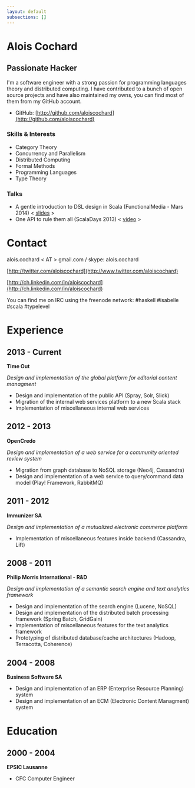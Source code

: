 ```yaml
---
layout: default
subsections: []
---
```


# Alois Cochard

## Passionate Hacker

I'm a software engineer with a strong passion for programming languages theory and distributed computing.
I have contributed to a bunch of open source projects and have also maintained my owns, you can find most of them from my GitHub account.

* GitHub: [http://github.com/aloiscochard](http://github.com/aloiscochard)

### Skills & Interests
* Category Theory
* Concurrency and Parallelism
* Distributed Computing
* Formal Methods
* Programming Languages 
* Type Theory

### Talks
* A gentle introduction to DSL design in Scala (FunctionalMedia - Mars 2014) < [slides](http://prezi.com/3pq-fjwxbatb) >
* One API to rule them all (ScalaDays 2013) < [video](http://www.parleys.com/play/51c0d0ece4b0ed877035680e) >

# Contact

alois.cochard < AT > gmail.com / skype: alois.cochard

[http://twitter.com/aloiscochard](http://www.twitter.com/aloiscochard)

[http://ch.linkedin.com/in/aloiscochard](http://ch.linkedin.com/in/aloiscochard)

You can find me on IRC using the freenode network: #haskell #isabelle #scala #typelevel

# Experience

## 2013 - Current
**Time Out**

_Design and implementation of the global platform for editorial content managment_

* Design and implementation of the public API (Spray, Solr, Slick) 
* Migration of the internal web services platform to a new Scala stack
* Implementation of miscellaneous internal web services

## 2012 - 2013
**OpenCredo**

_Design and implementation of a web service for a community oriented review system_

* Migration from graph database to NoSQL storage (Neo4j, Cassandra)
* Design and implementation of a web service to query/command data model (Play! Framework, RabbitMQ)

## 2011 - 2012
**Immunizer SA**

_Design and implementation of a mutualized electronic commerce platform_

* Implementation of miscellaneous features inside backend (Cassandra, Lift)

## 2008 - 2011
**Philip Morris International - R&D**

_Design and implementation of a semantic search engine and text analytics framework_

* Design and implementation of the search engine (Lucene, NoSQL) 
* Design and implementation of the distributed batch processing framework (Spring Batch, GridGain)
* Implementation of miscellaneous features for the text analytics framework
* Prototyping of distributed database/cache architectures (Hadoop, Terracotta, Coherence)

## 2004 - 2008
**Business Software SA**

* Design and implementation of an ERP (Enterprise Resource Planning) system
* Design and implementation of an ECM (Electronic Content Managment) system

# Education

## 2000 - 2004
**EPSIC Lausanne**

* CFC Computer Engineer
